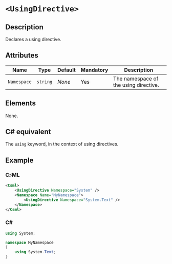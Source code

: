 # `<UsingDirective>`

## Description

Declares a using directive.

## Attributes

| Name | Type | Default | Mandatory | Description |
|---|---|---|---|---|
| `Namespace` | `string` | *None* | Yes | The namespace of the using directive. |

## Elements

None.

## C# equivalent

The `using` keyword, in the context of using directives.

## Example

### C♯ML

```xml
<Csml>
    <UsingDirective Namespace="System" />
    <Namespace Name="MyNamespace">
        <UsingDirective Namespace="System.Text" />
    </Namespace>
</Csml>
```

### C#

```csharp
using System;

namespace MyNamespace
{
    using System.Text;
}
```
